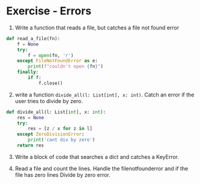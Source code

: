 # Exercise - Errors

1. Write a function that reads a file, but catches a file not found error

```python
def read_a_file(fn):
    f = None
    try:
        f = open(fn, 'r')
    except FileNotFoundError as e:
        print(f"couldn't open {fn}")
    finally:
        if f:
            f.close()
```
2. write a function `divide_all(l: List[int], x: int)`.  Catch an error if the user tries to divide by zero.

```python
def divide_all(l: List[int], x: int):
    res = None
    try:
        res = [z / x for z in l]
    except ZeroDivisionError:
        print('cant div by zero')
    return res
```

3. Write a block of code that searches a dict and catches a KeyError.


4. Read a file and count the lines.  Handle the filenotfounderror and if the file has zero lines Divide by zero error.
